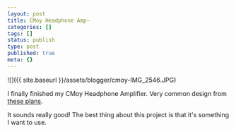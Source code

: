 ```yaml
---
layout: post
title: CMoy Headphone Amp~
categories: []
tags: []
status: publish
type: post
published: true
meta: {}
---
```


![]({{ site.baseurl }}/assets/blogger/cmoy-IMG_2546.JPG)

I finally finished my CMoy Headphone Amplifier. Very common design from [these plans](http://tangentsoft.net/audio/cmoy-tutorial/).

It sounds really good! The best thing about this project is that it's something I want to use.
